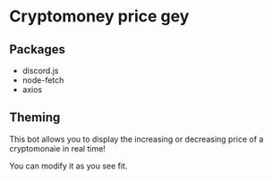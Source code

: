 # Cryptomoney price gey

## Packages

- discord.js
- node-fetch
- axios


## Theming

This bot allows you to display the increasing or decreasing price of a cryptomonaie in real time!

You can modify it as you see fit.

